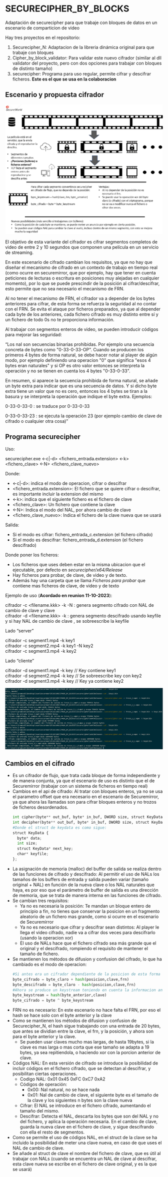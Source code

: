 # SECURECIPHER_BY_BLOCKS
Adaptación de securecipher para que trabaje con bloques de datos en un escenario de comparticion de video

Hay tres proyectos en el repositorio:
1. Securecipher_N: Adaptacion de la libreria dinámica original para que trabaje con bloques
2. Cipher_by_block_validator: Para validar este nuevo cifrador (similar al dll validator del proyecto, pero con dos opciones para trabajar con bloques de distinto tamaño)
3. securecipher: Programa para uso regular, permite cifrar y descifrar ficheros. **Este es el que se usa en la colaboracion**

## Escenario y propuesta cifrador
![boceto](boceto2.png)

El objetivo de esta variante del cifrador es cifrar segmentos completos de video de entre 2 y 10 segundos que componen una película en un servicio de streaming.

En este escenario de cifrado cambian los requisitos, ya que no hay que diseñar el mecanismo de cifrado en un contexto de trabajo en tiempo real (como ocurre en securemirror, que por ejemplo, hay que tener en cuenta peticiones de lecturas o escritura en posiciones muy alejadas en cualquier momento), por lo que se puede prescindir de la posición al cifrar/descifrar, esto permite que no sea necesario el mecanismo de FRN.

Al no tener el mecanismo de FRN, el cifrador va a depender de los bytes anteriores para cifrar, de esta forma se refuerza la seguridad al no contar con el FRN. Se evita el ataque por ficheros preparados, ya que al depender cada byte de los anteriores, cada fichero cifrado es muy distinto entre sí y un fichero de todo 0s no te proporciona información.

Al trabajar con segmentos enteros de video, se pueden introducir códigos para mejorar las seguridad:

 “Los nal son secuencias binarias prohibidas. Por ejemplo una secuencia concreta de bytes como "0-33-0-33-OP". Cuando se producen los primeros 4 bytes de forma natural, se debe hacer notar al player de algún modo, por ejemplo definiendo una operacion "0" que significa "esos 4 bytes eran naturales" y si OP es otro valor entonces se interpreta la operación y no se tienen en cuenta los 4 bytes "0-33-0-33".

En resumen, si aparece la secuencia prohibida de forma natural, se añade un byte extra para indicar que es una secuencia de datos. Y si dicho byte extra tiene un valor que no es cero, entonces los 4 bytes se tiran a la basura y se interpreta la operación que indique el byte extra. Ejemplos:

0-33-0-33-0 : se traduce por 0-33-0-33

0-33-0-33-23 : se ejecuta la operación 23 (por ejemplo cambio de clave de cifrado o cualquier otra cosa)”


## Programa securecipher
Uso:

securecipher.exe <-c|-d> <fichero_entrada.extension> <-k> <fichero_clave> <-N> <fichero_clave_nuevo>

Donde:
* <-c|-d>: indica el modo de operacion, cifrar o descifrar
* <fichero_entrada.extension>: El fichero que se quiere cifrar o descifrar, es importante incluir la extension del mismo
* <-k>: indica que el siguiente fichero es el fichero de clave
* <fichero_clave>: Un fichero que contiene la clave
* <-N>: Indica el modo del NAL, por ahora cambio de clave
* <fichero_clave_nuevo>: Indica el fichero de la clave nueva que se usará
  
Salida:
* Si el modo es cifrar: fichero_entrada_c.extension (el fichero cifrado)
* Si el modo es descifrar: fichero_entrada_d.extension (el fichero descifrado)

Donde poner los ficheros:
* Los ficheros que uses deben estar en la misma ubicacion que el ejecutable, por defecto en *securecipher/x64/Release*
* Hay ficheros para probar, de clave, de video y de texto.
* Además hay una carpeta que se llama *Ficheros para probar* que contiene mas ficheros de clave, de video y de texto

Ejemplo de uso (**Acordado en reunion 11-10-2023**):

cifrador -c <filename.kkk> -k <keyfile> -N <newkeyfile>: genera segmento cifrado con NAL de cambio de clave y clave  
cifrador -d <filename.kkk> -k <keyfile>: genera segmento descifrado  usando keyfile y si hay NAL de cambio de clave , se sobreescribe la keyfile  

Lado “server”  

cifrador -c segment1.mp4 -k key1  
cifrador -c segment2.mp4 -k key1 -N key2  
cifrador -c segment3.mp4 -k key2  

Lado “cliente”

cifrador -d segment1.mp4 -k key	// Key contiene key1  
cifrador -d segment2.mp4 -k key	// Se sobreescribe key con key2  
cifrador -d segment3.mp4 -k key	// Key ya contiene key2  

![Ejemplo uso](ejemplo_uso.PNG)

## Cambios en el cifrado
* Es un cifrador de flujo, que trata cada bloque de forma independiente y de manera conjunta, ya que el escenario de uso es distinto que el de Securemirror (trabajar con un sistema de ficheros en tiempo real)
* Cambios en el api de cifrado: Al tratar con bloques enteros, ya no se usa el parametro offset que era necesario en el escenario de Securemirror, ya que ahora las llamadas son para cifrar bloques enteros y no trozos de ficheros desordenados.
  ```python
  int cipher(byte** out_buf, byte* in_buf, DWORD size, struct KeyData* key);
  int decipher(byte** out_buf, byte* in_buf, DWORD size, struct KeyData* key);
  #Donde el struct de keydata es como sigue:
  struct KeyData {
	byte* data;
	int size;
	struct KeyData* next_key;
	char* keyfile;
  };
  ```
* La asignación de memoria (malloc) del buffer de salida se realiza dentro de las funciones de cifrado y descifrado: Al permitir el uso de NALs los tamaños de los buffers de entrada y salida pueden variar (tamaño original + NAL) en función de la nueva clave o los NAL naturales que haya, es por eso que el parámetro de buffer de salida es una dirección de memoria, que se trata de manera interna en las funciones de cifrado.
* Se cambian tres requisitos:
  * Ya no es necesaria la posición: Te mandan un bloque entero de principio a fin, no tienes que conservar la posicion en un fragmento aleatorio de un fichero mas grande, como si ocurre en el escenario de Securemirror
  * Ya no es necesario que cifrar y descifrar sean distintos: Al player le llega el video cifrado, nadie va a cifrar dos veces para descifrarlo (usando la operacion xor)
  * El uso de NALs hace que el fichero cifrado sea más grande que el original y el descifrado, rompiendo el requisito de mantener el tamaño de fichero.
* Se mantienen los métodos de difusion y confusion del cifrado, lo que ha cambiado es el modo de operacion:
  ```python
  #Si antes era un cifrador dependiente de la posicion de esta forma
  byte_cifrado = byte_claro + hash(posicion,clave,frn)
  byte_descifrado = byte_claro - hash(posicion,clave,frn)
  #Ahora se produce un keystream teniendo en cuenta la informacion anterior y se aplica a los bytes en claro/cifrados
  byte_keystream = hash(byte_anterior,clave)
  byte_cifrado = byte ^ byte_keystream
  ```
* FRN no es necesario: En este escenario no hace falta el FRN, por eso el hash se hace solo con el byte anterior y la clave
* Como se mantienen los métodos de difusion y confusion de Securecipher_N, el hash sigue trabajando con una entrada de 20 bytes, que antes se dividian entre la clave, el frn, y la posición, y ahora son para el byte anterior y la clave.
  * Se pueden usar claves mucho mas largas, de hasta 19bytes, si la clave es mas larga o mas corta que ese tamaño se adapta a 19 bytes, ya sea repitiendola, o haciendo xor con la porcion anterior de clave.
* Códigos NAL: En esta versión de cifrado se introduce la posibilidad de incluir códigos en el fichero cifrado, que se detectan al descifrar, y posibilitan ciertas operaciones.
	* Codigo NAL:  0x01 0x45 0xFC 0xC7 0xA2
	* Códigos de operación: 
		* 0x00: Nal natural, no se hace nada
		* 0x01: Nal de cambio de clave, el siguiente byte es el tamaño de la clave y los siguientes n bytes son la clave nueva
	* Cifrar: El NAL se introduce en el fichero cifrado, aumentando el tamaño del mismo.
	* Descifrar: Detecta el NAL, descarta los bytes que son del NAL y no del fichero, y aplica la operación necesaria. En el cambio de clave, guarda la nueva clave en el fichero de clave, y sigue descifrando con ella el resto de segmentos.
 * Como se permite el uso de códigos NAL, en el struct de la clave se ha incluido la posibilidad de meter una clave nueva, en caso de que uses el NAL de cambio de clave.
 * Se añade al struct de clave el nombre del fichero de clave, que es útil al trabajar con NALs (cuando se encuentra un NAL de clave al descifrar, esta clave nueva se escribe en el fichero de clave original, y es la que se usará)


